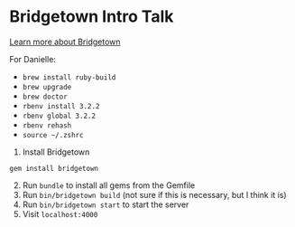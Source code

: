 # Bridgetown Intro Talk

[Learn more about Bridgetown](https://www.bridgetownrb.com/)

For Danielle:
- `brew install ruby-build`
- `brew upgrade`
- `brew doctor`
- `rbenv install 3.2.2`
- `rbenv global 3.2.2`
- `rbenv rehash`
- `source ~/.zshrc`

1. Install Bridgetown
```
gem install bridgetown
```
2. Run `bundle` to install all gems from the Gemfile
3. Run `bin/bridgetown build` (not sure if this is necessary, but I think it is)
4. Run `bin/bridgetown start` to start the server
5. Visit `localhost:4000`
